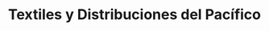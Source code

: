 ---
title: "Textiles y Distribuciones del Pacífico"
url: /tepic/textiles-y-distribuciones-del-pacifico/
shop: tela
---
